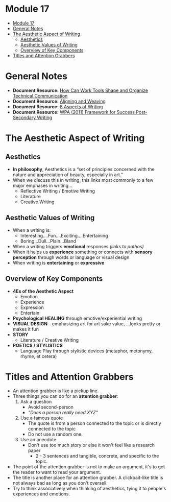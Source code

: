 # Module 17

<!-- TOC -->
* [Module 17](#module-17)
* [General Notes](#general-notes)
* [The Aesthetic Aspect of Writing](#the-aesthetic-aspect-of-writing)
  * [Aesthetics](#aesthetics)
  * [Aesthetic Values of Writing](#aesthetic-values-of-writing)
  * [Overview of Key Components](#overview-of-key-components)
* [Titles and Attention Grabbers](#titles-and-attention-grabbers)
<!-- TOC -->

# General Notes

- **Document Resource:** [How Can Work Tools Shape and Organize Technical Communication](assets/full_article_swartz_(2013)_how_can_work_tools_shape_and_organize_technical_communication.pdf)
- **Document Resource:** [Aligning and Weaving](assets/aligning_and_weaving.pdf)
- **Document Resource:** [8 Aspects of Writing](https://docs.google.com/spreadsheets/d/18AW6jcGNdBW-UjQj0CIH3pSXnc5idaXZEEhTqm1_Xxw/edit#gid=898244369)
- **Document Resource:** [WPA (2011) Framework for Success Post-Secondary Writing](assets/wpa_2011_framework-for-success-postsecondary-writing.pdf)

# The Aesthetic Aspect of Writing

## Aesthetics

- **In philosophy**, Aesthetics is a “set of principles concerned with the nature and appreciation of beauty, especially in art.”
- When we discuss this in writing, this links most commonly to a few major emphases in writing...
  - Reflective Writing / Emotive Writing
  - Literature
  - Creative Writing

## Aesthetic Values of Writing

- When a writing is:
  - Interesting....Fun....Exciting....Entertaining
  - Boring...Dull...Plain...Bland
- When a writing triggers **emotional** responses _(links to pathos)_
- When it helps us **experience** something or connects with **sensory perception** through words or language or visual design
- When writing is **entertaining** or **expressive**

## Overview of Key Components

- **4Es of the Aesthetic Aspect**
  - Emotion
  - Experience
  - Expression
  - Entertain
- **Psychological HEALING** through emotive/experiential writing
- **VISUAL DESIGN** - emphasizing art for art sake value, ...looks pretty or makes it fun
- **STORY**
  - Literature / Creative Writing
- **POETICS / STYLISTICS**
  - Language Play through stylistic devices (metaphor, metonymy, rhyme, et cetera)

# Titles and Attention Grabbers

- An attention grabber is like a pickup line. 
- Three things you can do for an **attention grabber**:
  1. Ask a question
     - Avoid second-person
     - _"Does a person really need XYZ"_
  2. Use a famous quote
     - The quote is from a person connected to the topic or is directly connected to the topic
     - Do not use a random one.
  3. Use an anecdote
     - Don't use too much story or else it won't feel like a research paper
       - 2 - 3 sentences and tangible, concrete, and specific to the topic.
- The point of the attention grabber is not to make an argument, it's to get the reader to want to read your argument.
- The title is another place for an attention grabber. A clickbait-like title is not always bad as long as you don't oversell.
- Try to think associatively when thinking of aesthetics, tying it to people's experiences and emotions.